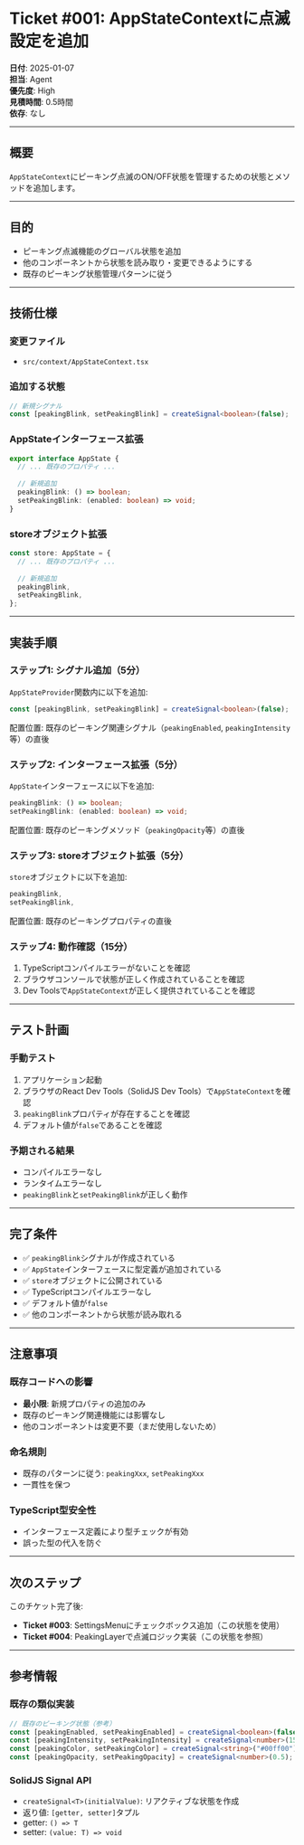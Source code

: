 # Ticket #001: AppStateContextに点滅設定を追加

**日付**: 2025-01-07  
**担当**: Agent  
**優先度**: High  
**見積時間**: 0.5時間  
**依存**: なし

---

## 概要

`AppStateContext`にピーキング点滅のON/OFF状態を管理するための状態とメソッドを追加します。

---

## 目的

- ピーキング点滅機能のグローバル状態を追加
- 他のコンポーネントから状態を読み取り・変更できるようにする
- 既存のピーキング状態管理パターンに従う

---

## 技術仕様

### 変更ファイル
- `src/context/AppStateContext.tsx`

### 追加する状態
```typescript
// 新規シグナル
const [peakingBlink, setPeakingBlink] = createSignal<boolean>(false);
```

### AppStateインターフェース拡張
```typescript
export interface AppState {
  // ... 既存のプロパティ ...
  
  // 新規追加
  peakingBlink: () => boolean;
  setPeakingBlink: (enabled: boolean) => void;
}
```

### storeオブジェクト拡張
```typescript
const store: AppState = {
  // ... 既存のプロパティ ...
  
  // 新規追加
  peakingBlink,
  setPeakingBlink,
};
```

---

## 実装手順

### ステップ1: シグナル追加（5分）
`AppStateProvider`関数内に以下を追加:
```typescript
const [peakingBlink, setPeakingBlink] = createSignal<boolean>(false);
```

配置位置: 既存のピーキング関連シグナル（`peakingEnabled`, `peakingIntensity`等）の直後

### ステップ2: インターフェース拡張（5分）
`AppState`インターフェースに以下を追加:
```typescript
peakingBlink: () => boolean;
setPeakingBlink: (enabled: boolean) => void;
```

配置位置: 既存のピーキングメソッド（`peakingOpacity`等）の直後

### ステップ3: storeオブジェクト拡張（5分）
`store`オブジェクトに以下を追加:
```typescript
peakingBlink,
setPeakingBlink,
```

配置位置: 既存のピーキングプロパティの直後

### ステップ4: 動作確認（15分）
1. TypeScriptコンパイルエラーがないことを確認
2. ブラウザコンソールで状態が正しく作成されていることを確認
3. Dev Toolsで`AppStateContext`が正しく提供されていることを確認

---

## テスト計画

### 手動テスト
1. アプリケーション起動
2. ブラウザのReact Dev Tools（SolidJS Dev Tools）で`AppStateContext`を確認
3. `peakingBlink`プロパティが存在することを確認
4. デフォルト値が`false`であることを確認

### 予期される結果
- コンパイルエラーなし
- ランタイムエラーなし
- `peakingBlink`と`setPeakingBlink`が正しく動作

---

## 完了条件

- ✅ `peakingBlink`シグナルが作成されている
- ✅ `AppState`インターフェースに型定義が追加されている
- ✅ `store`オブジェクトに公開されている
- ✅ TypeScriptコンパイルエラーなし
- ✅ デフォルト値が`false`
- ✅ 他のコンポーネントから状態が読み取れる

---

## 注意事項

### 既存コードへの影響
- **最小限**: 新規プロパティの追加のみ
- 既存のピーキング関連機能には影響なし
- 他のコンポーネントは変更不要（まだ使用しないため）

### 命名規則
- 既存のパターンに従う: `peakingXxx`, `setPeakingXxx`
- 一貫性を保つ

### TypeScript型安全性
- インターフェース定義により型チェックが有効
- 誤った型の代入を防ぐ

---

## 次のステップ

このチケット完了後:
- **Ticket #003**: SettingsMenuにチェックボックス追加（この状態を使用）
- **Ticket #004**: PeakingLayerで点滅ロジック実装（この状態を参照）

---

## 参考情報

### 既存の類似実装
```typescript
// 既存のピーキング状態（参考）
const [peakingEnabled, setPeakingEnabled] = createSignal<boolean>(false);
const [peakingIntensity, setPeakingIntensity] = createSignal<number>(150);
const [peakingColor, setPeakingColor] = createSignal<string>("#00ff00");
const [peakingOpacity, setPeakingOpacity] = createSignal<number>(0.5);
```

### SolidJS Signal API
- `createSignal<T>(initialValue)`: リアクティブな状態を作成
- 返り値: `[getter, setter]`タプル
- getter: `() => T`
- setter: `(value: T) => void`
